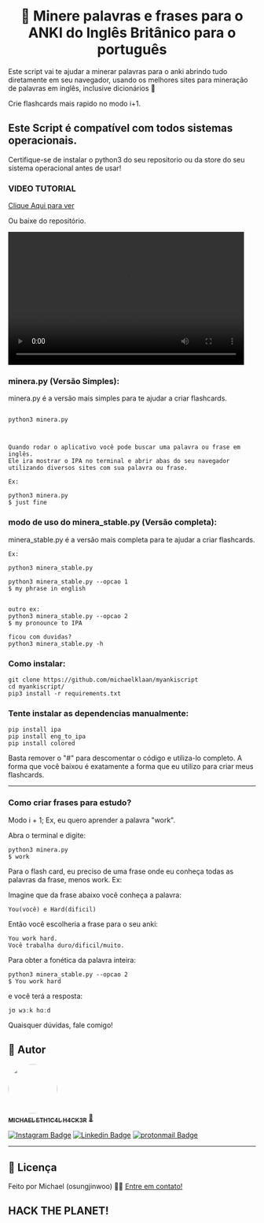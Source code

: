 <h1 align="center"> 👑 Minere palavras e frases para o ANKI do Inglês Britânico para o português </h1>

Este script vai te ajudar a minerar palavras para o anki abrindo tudo diretamente em seu navegador, usando os melhores sites para mineração de palavras em inglês, inclusive dicionários 👑

Crie flashcards mais rapido no modo i+1.

## Este Script é compatível com todos sistemas operacionais.

Certifique-se de instalar o python3 do seu repositorio ou da store do seu sistema operacional antes de usar!

### VIDEO TUTORIAL

<a href="https://www.linkedin.com/feed/update/urn:li:activity:7037832644671287296"> Clique Aqui para ver</a>

Ou baixe do repositório.

<video controls width="480" height="270">
  <source src="tutorial.mp4" type="video/mp4">
  Seu navegador não suporta a tag de vídeo.
</video>


### minera.py (Versão Simples):

minera.py é a versão mais simples para te ajudar a criar flashcards.

```

python3 minera.py



Quando rodar o aplicativo você pode buscar uma palavra ou frase em inglês.
Ele ira mostrar o IPA no terminal e abrir abas do seu navegador utilizando diversos sites com sua palavra ou frase.

Ex:

python3 minera.py
$ just fine
```

### modo de uso do minera_stable.py (Versão completa):

minera_stable.py é a versão mais completa para te ajudar a criar flashcards.

```
Ex:

python3 minera_stable.py

python3 minera_stable.py --opcao 1
$ my phrase in english


outro ex:
python3 minera_stable.py --opcao 2
$ my pronounce to IPA

ficou com duvidas?
python3 minera_stable.py -h

```

### Como instalar:

```
git clone https://github.com/michaelklaan/myankiscript
cd myankiscript/
pip3 install -r requirements.txt
```

### Tente instalar as dependencias manualmente:

```
pip install ipa
pip install eng_to_ipa
pip install colored

```

Basta remover o "#" para descomentar o código e utiliza-lo completo.
A forma que você baixou é exatamente a forma que eu utilizo para criar meus flashcards.

---

### Como criar frases para estudo?

Modo i + 1;
Ex, eu quero aprender a palavra "work".

Abra o terminal e digite:

```
python3 minera.py
$ work
```

Para o flash card, eu preciso de uma frase onde eu conheça todas as palavras da frase, menos work.
Ex:

Imagine que da frase abaixo você conheça a palavra:

```
You(você) e Hard(dificil)
```

Então você escolheria a frase para o seu anki:

```
You work hard.
Você trabalha duro/dificil/muito.
```

Para obter a fonética da palavra inteira:

```
python3 minera_stable.py --opcao 2
$ You work hard
```

e você terá a resposta:

```
jʊ wɜːk hɑːd

```



Quaisquer dúvidas, fale comigo!
## 🦸 Autor

 <a href="https://github.com/oosungjinwoo">
 <img style="border-radius: 50%;" src="https://avatars.githubusercontent.com/u/40411471?v=4" width="100px;" alt=""/>
 <br />
 <sub><b>MICHAEL ETH1C4L H4CK3R</b></sub></a> <a href="http://osungjinwoo.github.io/" title="Github Personal Blog"> 🚀</a>
 <br />

[![Instagram Badge](https://img.shields.io/badge/-@osungjinwoo-1ca0f1?style=flat-square&labelColor=1ca0f1&logo=instagram&logoColor=white&link=https://instagram.com/michaelferral4xs)](https://instagram.com/osungjinwoo) 
[![Linkedin Badge](https://img.shields.io/badge/-Michael-blue?style=flat-square&logo=Linkedin&logoColor=white&link=https://www.linkedin.com/in/michael-al4xs/)](https://www.linkedin.com/in/michael-al4xs/) 
[![protonmail Badge](https://img.shields.io/badge/-@al4xs@protonmail.com-c14438?style=flat-square&logo=protonmail&logoColor=white&link=mailto:al4xs@protonmail.com)](mailto:al4xs@protonmail.com)

---

## 📝 Licença

Feito por Michael (osungjinwoo) 👋🏽 [Entre em contato!](https://www.linkedin.com/in/michael-al4xs/)

HACK THE PLANET!
---
